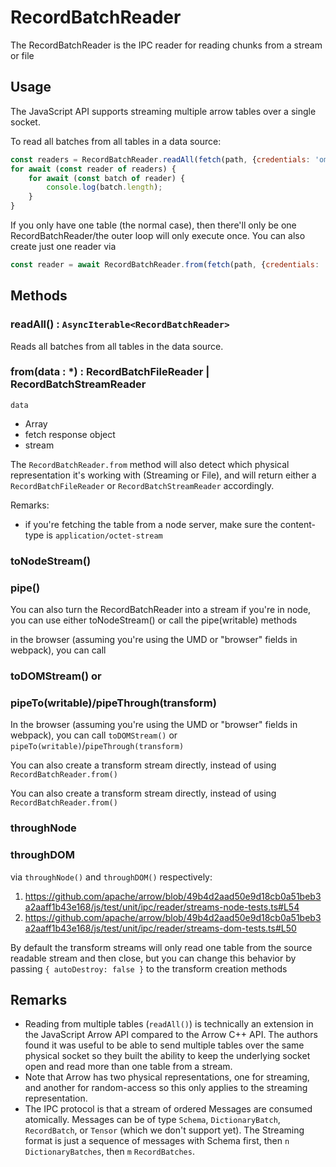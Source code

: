 # RecordBatchReader

The RecordBatchReader is the IPC reader for reading chunks from a stream or file

## Usage

The JavaScript API supports streaming multiple arrow tables over a single socket.

To read all batches from all tables in a data source:

```js
const readers = RecordBatchReader.readAll(fetch(path, {credentials: 'omit'}));
for await (const reader of readers) {
    for await (const batch of reader) {
        console.log(batch.length);
    }
}
```

If you only have one table (the normal case), then there'll only be one RecordBatchReader/the outer loop will only execute once. You can also create just one reader via

```js
const reader = await RecordBatchReader.from(fetch(path, {credentials: 'omit'}));
```


## Methods

### readAll() : `AsyncIterable<RecordBatchReader>`

Reads all batches from all tables in the data source.


### from(data : \*) : RecordBatchFileReader \| RecordBatchStreamReader

`data`
* Array
* fetch response object
* stream


The `RecordBatchReader.from` method will also detect which physical representation it's working with (Streaming or File), and will return either a `RecordBatchFileReader` or `RecordBatchStreamReader` accordingly.



Remarks:
* if you're fetching the table from a node server, make sure the content-type is `application/octet-stream`



### toNodeStream()
### pipe()

You can also turn the RecordBatchReader into a stream
if you're in node, you can use either toNodeStream() or call the pipe(writable) methods



in the browser (assuming you're using the UMD or "browser" fields in webpack), you can call

### toDOMStream() or
### pipeTo(writable)/pipeThrough(transform)

In the browser (assuming you're using the UMD or "browser" fields in webpack), you can call `toDOMStream()` or `pipeTo(writable)`/`pipeThrough(transform)`

You can also create a transform stream directly, instead of using `RecordBatchReader.from()`

You can also create a transform stream directly, instead of using `RecordBatchReader.from()`

### throughNode
### throughDOM

via `throughNode()` and `throughDOM()` respectively:

1. https://github.com/apache/arrow/blob/49b4d2aad50e9d18cb0a51beb3a2aaff1b43e168/js/test/unit/ipc/reader/streams-node-tests.ts#L54
2. https://github.com/apache/arrow/blob/49b4d2aad50e9d18cb0a51beb3a2aaff1b43e168/js/test/unit/ipc/reader/streams-dom-tests.ts#L50

By default the transform streams will only read one table from the source readable stream and then close, but you can change this behavior by passing `{ autoDestroy: false }` to the transform creation methods


## Remarks

* Reading from multiple tables (`readAll()`) is technically an extension in the JavaScript Arrow API compared to the Arrow C++ API. The authors found it was useful to be able to send multiple tables over the same physical socket
so they built the ability to keep the underlying socket open and read more than one table from a stream.
* Note that Arrow has two physical representations, one for streaming, and another for random-access so this only applies to the streaming representation.
* The IPC protocol is that a stream of ordered Messages are consumed atomically. Messages can be of type `Schema`, `DictionaryBatch`, `RecordBatch`, or `Tensor` (which we don't support yet). The Streaming format is just a sequence of messages with Schema first, then `n` `DictionaryBatches`, then `m` `RecordBatches`.

